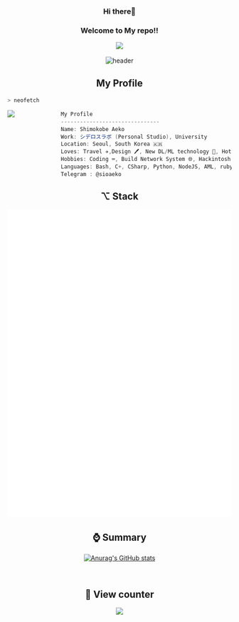 <h3 align="center">Hi there👋</div>
<h3 align="center">Welcome to My repo!!</h2>

<div align="center">
<a href="https://github.com/59rice"><img src="https://hits.seeyoufarm.com/api/count/incr/badge.svg?url=https%3A%2F%2Fgithub.com%2F59rice&count_bg=%2379C83D&title_bg=%23000000&icon=github.svg&icon_color=%white&title=Github&edge_flat=false)"/></a>
</div>



<div align="center">
 
![header](https://capsule-render.vercel.app/api?type=venom&color=gradient&height=200&section=header&text=あえこ%20&fontSize=60&fontColor=d6ace6)    

</div>


<h2 align="center">My Profile</h2>

```zsh
> neofetch
```

<img align="left" src="https://github.com/sioaeko/sioaeko/assets/101755125/b5833b71-f989-458c-a662-90eb685d35bf" width="120px"/> 

```csharp
My Profile
-------------------------------
Name: Shimokobe Aeko
Work: シデロスラボ (Personal Studio), University 
Location: Seoul, South Korea 🇰🇷
Loves: Travel ✈️,Design 🖊️, New DL/ML technology 🚀, Hotfix 🛠️, Mac 🖥️
Hobbies: Coding ⌨️, Build Network System 🌐, Hackintosh 🖥️, Learning about new language 🌏
Languages: Bash, C+, CSharp, Python, NodeJS, AML, ruby, Java, Javascript, SQL, HTML, CSS
Telegram : @sioaeko
```




<h2 align="center">⌥ Stack</h2>

<p align="center"><img src="/github-metrics.svg" alt="Metrics" width="520"></p>
 
 

<h2 align="center">⌚️ Summary</h2>
<div align="center">
 
[![Anurag's GitHub stats](https://github-readme-stats.vercel.app/api?username=sioaeko)](https://github.com/anuraghazra/github-readme-stats)

</div>


<br>
<div>
<h2 align="center">👀 View counter </h2>
<div align="center">
<img src="https://moe-counter.glitch.me/get/@soiaeko?theme=gelbooru" />
  </div>
<br>
 
